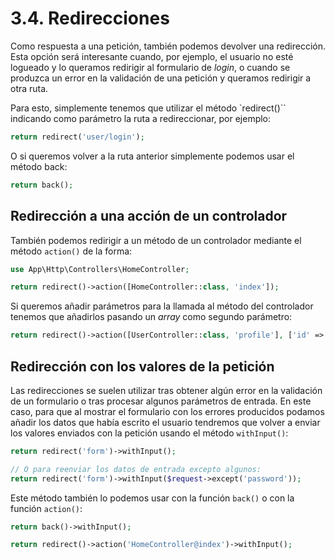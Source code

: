 # 3.4. Redirecciones

Como respuesta a una petición, también podemos devolver una redirección. Esta opción será interesante cuando, por ejemplo, el usuario no esté logueado y lo queramos redirigir al formulario de _login_, o cuando se produzca un error en la validación de una petición y queramos redirigir a otra ruta.

Para esto, simplemente tenemos que utilizar el método `redirect()`` indicando como parámetro la ruta a redireccionar, por ejemplo:

```php
return redirect('user/login');
```

O si queremos volver a la ruta anterior simplemente podemos usar el método back:

```php
return back();
```

## Redirección a una acción de un controlador

También podemos redirigir a un método de un controlador mediante el método `action()` de la forma:

```php
use App\Http\Controllers\HomeController;

return redirect()->action([HomeController::class, 'index']);
```

Si queremos añadir parámetros para la llamada al método del controlador tenemos que añadirlos pasando un _array_ como segundo parámetro:

```php
return redirect()->action([UserController::class, 'profile'], ['id' => 1]);
```

## Redirección con los valores de la petición

Las redirecciones se suelen utilizar tras obtener algún error en la validación de un formulario o tras procesar algunos parámetros de entrada. En este caso, para que al mostrar el formulario con los errores producidos podamos añadir los datos que había escrito el usuario tendremos que volver a enviar los valores enviados con la petición usando el método `withInput()`:

```php
return redirect('form')->withInput();

// O para reenviar los datos de entrada excepto algunos:
return redirect('form')->withInput($request->except('password'));
```

Este método también lo podemos usar con la función `back()` o con la función `action()`:

```php
return back()->withInput();
```

```php
return redirect()->action('HomeController@index')->withInput();
```
